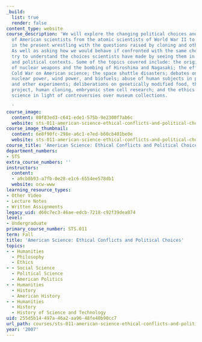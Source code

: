 ```yaml
---
_build:
  list: true
  render: false
content_type: website
course_description: 'We will explore the changing political choices and ethical dilemmas
  of American scientists from the atomic scientists of World War II to biologists
  in the present wrestling with the questions raised by cloning and other biotechnologies.
  As well as asking how we would behave if confronted with the same choices, we will
  try to understand the choices scientists have made by seeing them in their historical
  and political contexts. Some of the topics covered include: the original development
  of nuclear weapons and the bombing of Hiroshima and Nagasaki; the effects of the
  Cold War on American science; the space shuttle disasters; debates on the use of
  nuclear power, wind power, and biofuels; abuse of human subjects in psychological
  and other experiments; deliberations on genetically modified food, the human genome
  project, human cloning, embryonic stem cell research; and the ethics of archaeological
  science in light of controversies over museum collections.

  '
course_image:
  content: 80f83ed3-c641-ede1-575b-9e2300f7ab6c
  website: sts-011-american-science-ethical-conflicts-and-political-choices-fall-2007
course_image_thumbnail:
  content: 6e8f90fc-298e-a6c1-e7ed-b60cb401be0e
  website: sts-011-american-science-ethical-conflicts-and-political-choices-fall-2007
course_title: 'American Science: Ethical Conflicts and Political Choices'
department_numbers:
- STS
extra_course_numbers: ''
instructors:
  content:
  - a9cb8b93-a7fb-0e28-e1c6-6554ee578db1
  website: ocw-www
learning_resource_types:
- Other Video
- Lecture Notes
- Written Assignments
legacy_uid: d60c7ec3-46ae-edcb-7218-c92f39dea074
level:
- Undergraduate
primary_course_number: STS.011
term: Fall
title: 'American Science: Ethical Conflicts and Political Choices'
topics:
- - Humanities
  - Philosophy
  - Ethics
- - Social Science
  - Political Science
  - American Politics
- - Humanities
  - History
  - American History
- - Humanities
  - History
  - History of Science and Technology
uid: 255d5b14-497a-46a2-aa96-48fe40b90cc7
url_path: courses/sts-011-american-science-ethical-conflicts-and-political-choices-fall-2007
year: '2007'
---
```

